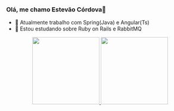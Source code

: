 ### Olá, me chamo Estevão Córdova👋


- 🔭 Atualmente trabalho com Spring(Java) e Angular(Ts)
- 🌱 Estou estudando sobre Ruby on Rails e RabbitMQ

<div align="center">
  <a href="https://github.com/estevao97i">
  <img height="180em" src="https://github-readme-stats.vercel.app/api?username=estevao97i&show_icons=true&theme=dracula&include_all_commits=true&count_private=true"/>
  <img height="180em" src="https://github-readme-stats.vercel.app/api/top-langs/?username=estevao97i&layout=compact&langs_count=7&theme=dracula"/>
</div>

